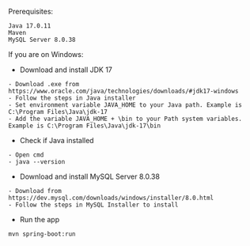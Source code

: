 Prerequisites:
```angular2html
Java 17.0.11
Maven
MySQL Server 8.0.38
```
If you are on Windows:
* Download and install JDK 17
```angular2html
- Download .exe from https://www.oracle.com/java/technologies/downloads/#jdk17-windows
- Follow the steps in Java installer
- Set environment variable JAVA_HOME to your Java path. Example is C:\Program Files\Java\jdk-17
- Add the variable JAVA_HOME + \bin to your Path system variables. Example is C:\Program Files\Java\jdk-17\bin
```
* Check if Java installed
```angular2html
- Open cmd 
- java --version
```
* Download and install MySQL Server 8.0.38
```angular2html
- Download from https://dev.mysql.com/downloads/windows/installer/8.0.html
- Follow the steps in MySQL Installer to install
```
* Run the app
```angular2html
mvn spring-boot:run
```